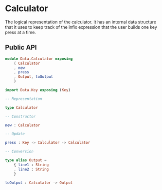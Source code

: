 # Calculator

The logical representation of the calculator. It has an internal data structure that it uses to keep track of the infix expression that the user builds one key press at a time.

## Public API

```elm
module Data.Calculator exposing
    ( Calculator
    , new
    , press
    , Output, toOutput
    )

import Data.Key exposing (Key)

-- Representation

type Calculator

-- Constructor

new : Calculator

-- Update

press : Key -> Calculator -> Calculator

-- Conversion

type alias Output =
    { line1 : String
    , line2 : String
    }

toOutput : Calculator -> Output
```
